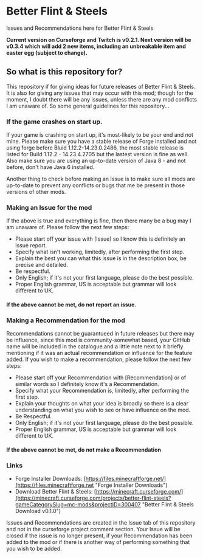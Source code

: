 # Better Flint &amp; Steels
Issues and Recommendations here for Better Flint &amp; Steels

**Current version on Curseforge and Twitch is v0.2.1.
Next version will be v0.3.4 which will add 2 new items, including an unbreakable item and easter egg (subject to change).**

## So what is this repository for?

This repository if for giving ideas for future releases of Better Flint &amp; Steels. It is also for giving
any issues that may occur with this mod; though for the moment, I doubt there will be any issues, unless there
are any mod conflicts I am unaware of. So some general guidelines for this repository...

### If the game crashes on start up.

If your game is crashing on start up, it's most-likely to be your end and not mine. Please make sure you have
a stable release of Forge installed and not using forge before Bluid 1.12.2-14.23.0.2486, the most stable release
is listed for Build 1.12.2 - 14.23.4.2705 but the lastest version is fine as well. Also make sure you are using an 
up-to-date version of Java 8 - and not before, don't have Java 6 installed.

Another thing to check before making an Issue is to make sure all mods are up-to-date to prevent any conflicts or
bugs that me be present in those versions of other mods.

### Making an Issue for the mod

If the above is true and everything is fine, then there many be a bug may I am unaware of. 
Please follow the next few steps:
- Please start off your issue with [Issue] so I know this is definitely an issue report.
- Specify what isn't working, limitedly, after performing the first step.
- Explain the best you can what this issue is in the description box, be precise and detailed.
- Be respectful.
- Only English; if it's not your first language, please do the best possible.
- Proper English grammar, US is acceptable but grammar will look different to UK.
#### If the above cannot be met, do not report an issue.

### Making a Recommendation for the mod

Recommendations cannot be guarantueed in future releases but there may be influence, since this mod is community-somewhat
based, your GitHub name will be included in the catalogue and a little note next to it briefly mentioning if it was
an actual recommendation or influence for the feature added. If you wish to make a recommendation, please follow the next
few steps:
- Please start off your Recommendation with [Recommendation] or of similar words so I definitely know it's a Recommendation.
- Specify what your Recommendation is, limitedly, after performing the first step.
- Explain your thoughts on what your idea is broadly so there is a clear understanding on what you wish to see or have
influence on the mod.
- Be Respectful.
- Only English; if it's not your first language, please do the best possible.
- Proper English grammar, US is acceptable but grammar will look different to UK.
#### If the above cannot be met, do not make a Recommendation

### Links
- Forge Installer Downloads: [https://files.minecraftforge.net/](https://files.minecraftforge.net "Forge Installer Downloads")
- Download Better Flint &amp; Steels: [https://minecraft.curseforge.com/](https://minecraft.curseforge.com/projects/better-flint-steels?gameCategorySlug=mc-mods&projectID=300407 "Better Flint & Steels Download v0.1.0")

Issues and Recommendations are created in the Issue tab of this repository and not in the curseforge project comment section.
Your Issue will be closed if the issue is no longer present, if your Recommendation has been added to the mod or if there is
another way of performing something that you wish to be added.
